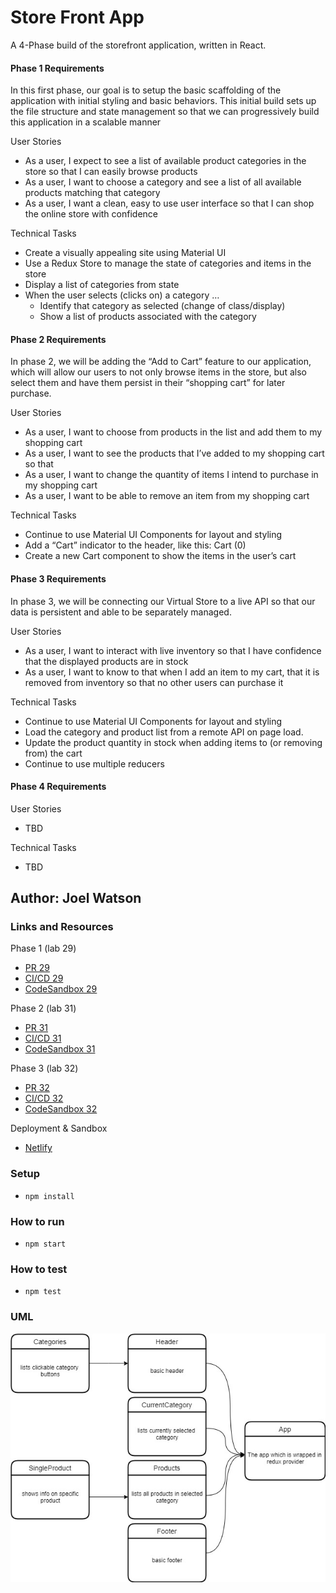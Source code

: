 # Store Front App

A 4-Phase build of the storefront application, written in React.

#### Phase 1 Requirements

In this first phase, our goal is to setup the basic scaffolding of the
application with initial styling and basic behaviors. This initial build sets up
the file structure and state management so that we can progressively build this
application in a scalable manner

User Stories

- As a user, I expect to see a list of available product categories in the store so that I can easily browse products
- As a user, I want to choose a category and see a list of all available products matching that category
- As a user, I want a clean, easy to use user interface so that I can shop the online store with confidence

Technical Tasks

- Create a visually appealing site using Material UI
- Use a Redux Store to manage the state of categories and items in the store
- Display a list of categories from state
- When the user selects (clicks on) a category …
  - Identify that category as selected (change of class/display)
  - Show a list of products associated with the category

#### Phase 2 Requirements

In phase 2, we will be adding the “Add to Cart” feature to our application, which
will allow our users to not only browse items in the store, but also select them
and have them persist in their “shopping cart” for later purchase.

User Stories

- As a user, I want to choose from products in the list and add them to my shopping cart
- As a user, I want to see the products that I’ve added to my shopping cart so that
- As a user, I want to change the quantity of items I intend to purchase in my shopping cart
- As a user, I want to be able to remove an item from my shopping cart

Technical Tasks

- Continue to use Material UI Components for layout and styling
- Add a “Cart” indicator to the header, like this: Cart (0)
- Create a new Cart component to show the items in the user’s cart

#### Phase 3 Requirements

In phase 3, we will be connecting our Virtual Store to a live API so that our data is persistent and able to be separately managed.

User Stories

- As a user, I want to interact with live inventory so that I have confidence that the displayed products are in stock
- As a user, I want to know to that when I add an item to my cart, that it is removed from inventory so that no other users can purchase it

Technical Tasks

- Continue to use Material UI Components for layout and styling
- Load the category and product list from a remote API on page load.
- Update the product quantity in stock when adding items to (or removing from) the cart
- Continue to use multiple reducers

#### Phase 4 Requirements

User Stories

- TBD

Technical Tasks

- TBD

## Author: Joel Watson

### Links and Resources

Phase 1 (lab 29)

- [PR 29](https://github.com/401-advanced-javascript-joel/store-front/pull/1)
- [CI/CD 29](https://github.com/401-advanced-javascript-joel/store-front/pull/1/checks)
- [CodeSandbox 29](https://codesandbox.io/s/store-front-phase-1-ybooz)

Phase 2 (lab 31)

- [PR 31](https://github.com/401-advanced-javascript-joel/store-front/pull/2)
- [CI/CD 31](https://github.com/401-advanced-javascript-joel/store-front/pull/2/checks)
- [CodeSandbox 31](https://codesandbox.io/s/store-front-phase-2-m1oyw)

Phase 3 (lab 32)

- [PR 32](https://github.com/401-advanced-javascript-joel/store-front/pull/3)
- [CI/CD 32](https://github.com/401-advanced-javascript-joel/store-front/pull/3/checks)
- [CodeSandbox 32](https://codesandbox.io/s/store-front-phase-3-3vjpf)

Deployment & Sandbox

- [Netlify](https://peaceful-curran-96d1bd.netlify.app/)

### Setup

- `npm install`

### How to run

- `npm start`

### How to test

- `npm test`

### UML

![UML 29](https://raw.githubusercontent.com/401-advanced-javascript-joel/store-front/master/assets/lab-29.jpg)
